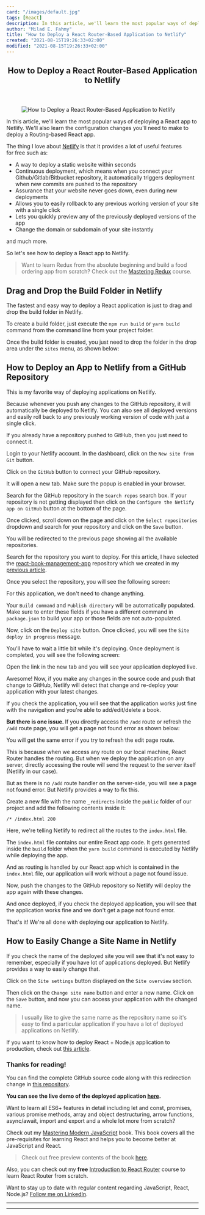 ```yaml
---
card: "/images/default.jpg"
tags: [React]
description: In this article, we'll learn the most popular ways of deployi
author: "Milad E. Fahmy"
title: "How to Deploy a React Router-Based Application to Netlify"
created: "2021-08-15T19:26:33+02:00"
modified: "2021-08-15T19:26:33+02:00"
---
```

<div class="site-wrapper">
<main id="site-main" class="site-main outer">
<div class="inner">
<article class="post-full post tag-react tag-javascript tag-react-router tag-netlify ">
<header class="post-full-header">
<h1 class="post-full-title">How to Deploy a React Router-Based Application to Netlify</h1>
</header>
<figure class="post-full-image">
<picture>
<source media="(max-width: 700px)" sizes="1px" srcset="data:image/gif;base64,R0lGODlhAQABAIAAAAAAAP///yH5BAEAAAAALAAAAAABAAEAAAIBRAA7 1w">
<source media="(min-width: 701px)" sizes="(max-width: 800px) 400px,
(max-width: 1170px) 700px,
1400px" srcset="/news/content/images/size/w300/2021/04/routing.jpg 300w,
/news/content/images/size/w600/2021/04/routing.jpg 600w,
/news/content/images/size/w1000/2021/04/routing.jpg 1000w,
/news/content/images/size/w2000/2021/04/routing.jpg 2000w">
<img onerror="this.style.display='none'" src="/news/content/images/size/w2000/2021/04/routing.jpg" alt="How to Deploy a React Router-Based Application to Netlify">
</picture>
</figure>
<section class="post-full-content">
<div class="post-content">
<p>In this article, we'll learn the most popular ways of deploying a React app to Netlify. We'll also learn the configuration changes you'll need to make to deploy a Routing-based React app.</p>
<p>The thing I love about <a href="https://www.netlify.com/">Netlify</a> is that it provides a lot of useful features<br>for free such as:</p>
<ul>
<li>A way to deploy a static website within seconds</li>
<li>Continuous deployment, which means when you connect your Github/Gitlab/Bitbucket repository, it automatically triggers deployment when new commits are pushed to the repository</li>
<li>Assurance that your website never goes down, even during new deployments</li>
<li>Allows you to easily rollback to any previous working version of your site with a single click</li>
<li>Lets you quickly preview any of the previously deployed versions of the app</li>
<li>Change the domain or subdomain of your site instantly </li>
</ul>
<p>and much more.</p>
<p>So let's see how to deploy a React app to Netlify.</p>
<blockquote>Want to learn Redux from the absolute beginning and build a food ordering app from scratch? Check out the <a href="https://master-redux.yogeshchavan.dev/">Mastering Redux</a> course.</blockquote>
<h2 id="drag-and-drop-the-build-folder-in-netlify">Drag and Drop the Build Folder in Netlify</h2>
<p>The fastest and easy way to deploy a React application is just to drag and drop the build folder in Netlify.</p>
<p>To create a build folder, just execute the <code>npm run build</code> or <code>yarn build</code> command from the command line from your project folder.</p>
<p>Once the build folder is created, you just need to drop the folder in the drop area under the <code>sites</code> menu, as shown below:</p>
<h2 id="how-to-deploy-an-app-to-netlify-from-a-github-repository">How to Deploy an App to Netlify from a GitHub Repository</h2>
<p>This is my favorite way of deploying applications on Netlify.</p>
<p>Because whenever you push any changes to the GitHub repository, it will automatically be deployed to Netlify. You can also see all deployed versions and easily roll back to any previously working version of code with just a single click.</p>
<p>If you already have a repository pushed to GitHub, then you just need to connect it.</p>
<p>Login to your Netlify account. In the dashboard, click on the <code>New site from Git</code> button.</p>
<p>Click on the <code>GitHub</code> button to connect your GitHub repository.</p>
<p>It will open a new tab. Make sure the popup is enabled in your browser.</p>
<p>Search for the GitHub repository in the <code>Search repos</code> search box. If your repository is not getting displayed then click on the <code>Configure the Netlify app on GitHub</code> button at the bottom of the page.</p>
<p>Once clicked, scroll down on the page and click on the <code>Select repositories</code> dropdown and search for your repository and click on the <code>Save</code> button.</p>
<p>You will be redirected to the previous page showing all the available repositories.</p>
<p>Search for the repository you want to deploy. For this article, I have selected the <a href="https://github.com/myogeshchavan97/react-book-management-app">react-book-management-app</a> repository which we created in my <a href="/news/react-crud-app-how-to-create-a-book-management-app-from-scratch/">previous article</a>.</p>
<p>Once you select the repository, you will see the following screen:</p>
<p>For this application, we don't need to change anything.</p>
<p>Your <code>Build command</code> and <code>Publish directory</code> will be automatically populated. Make sure to enter these fields if you have a different command in <code>package.json</code> to build your app or those fields are not auto-populated. </p>
<p>Now, click on the <code>Deploy site</code> button. Once clicked, you will see the <code>Site deploy in progress</code> message.</p>
<p>You'll have to wait a little bit while it's deploying. Once deployment is completed, you will see the following screen:</p>
<p>Open the link in the new tab and you will see your application deployed live.</p>
<p>Awesome! Now, if you make any changes in the source code and push that change to GitHub, Netlify will detect that change and re-deploy your application with your latest changes.</p>
<p>If you check the application, you will see that the application works just fine with the navigation and you're able to add/edit/delete a book.</p>
<p><strong>But there is one issue. </strong>If you directly access the <code>/add</code> route or refresh the <code>/add</code> route page, you will get a page not found error as shown below:</p>
<p>You will get the same error if you try to refresh the edit page route.</p>
<p>This is because when we access any route on our local machine, React Router handles the routing. But when we deploy the application on any server, directly accessing the route will send the request to the server itself (Netlify in our case).</p>
<p>But as there is no <code>/add</code> route handler on the server-side, you will see a page not found error. But Netlify provides a way to fix this.</p>
<p>Create a new file with the name <code>_redirects</code> inside the <code>public</code> folder of our project and add the following contents inside it:</p><pre><code class="language-js">/* /index.html 200
</code></pre>
<p>Here, we're telling Netlify to redirect all the routes to the <code>index.html</code> file. </p>
<p>The <code>index.html</code> file contains our entire React app code. It gets generated inside the <code>build</code> folder when the <code>yarn build</code> command is executed by Netlify while deploying the app.</p>
<p>And as routing is handled by our React app which is contained in the <code>index.html</code> file, our application will work without a page not found issue.</p>
<p>Now, push the changes to the GitHub repository so Netlify will deploy the app again with these changes.</p>
<p>And once deployed, if you check the deployed application, you will see that the application works fine and we don't get a page not found error.</p>
<p>That's it! We're all done with deploying our application to Netlify.</p>
<h2 id="how-to-easily-change-a-site-name-in-netlify">How to Easily Change a Site Name in Netlify</h2>
<p>If you check the name of the deployed site you will see that it's not easy to remember, especially if you have lot of applications deployed. But Netlify provides a way to easily change that.</p>
<p>Click on the <code>Site settings</code> button displayed on the <code>Site overview</code> section.</p>
<p>Then click on the <code>Change site name</code> button and enter a new name. Click on the <code>Save</code> button, and now you can access your application with the changed name.</p>
<blockquote>I usually like to give the same name as the repository name so it's easy to find a particular application if you have a lot of deployed applications on Netlify.</blockquote>
<p>If you want to know how to deploy React + Node.js application to production, check out <a href="https://dev.to/myogeshchavan97/how-to-deploy-react-node-js-application-to-heroku-4jb4">this article</a>.</p>
<h3 id="thanks-for-reading-">Thanks for reading!</h3>
<p>You can find the complete GitHub source code along with this redirection change in <a href="https://github.com/myogeshchavan97/netlify-react-book-management-app">this repository</a>.</p>
<p><strong>You can see the live demo of the deployed application <a href="https://react-book-management-app.netlify.app/">here</a>.</strong></p>
<p>Want to learn all ES6+ features in detail including let and const, promises, various promise methods, array and object destructuring, arrow functions, async/await, import and export and a whole lot more from scratch?</p>
<p>Check out my <a href="https://modernjavascript.yogeshchavan.dev/">Mastering Modern JavaScript</a> book. This book covers all the pre-requisites for learning React and helps you to become better at JavaScript and React.</p>
<blockquote>Check out free preview contents of the book <a href="/news/learn-modern-javascript/">here</a>.</blockquote>
<p>Also, you can check out my <strong>free</strong> <a href="https://yogeshchavan1.podia.com/react-router-introduction">Introduction to React Router</a> course to learn React Router from scratch.</p>
<p>Want to stay up to date with regular content regarding JavaScript, React, Node.js? <a href="https://www.linkedin.com/in/yogesh-chavan97/">Follow me on LinkedIn</a>.</p>
</div>
<hr>
<hr>
</section>
</article>
</div>
</main>
</div>
<!-- Google Tag Manager (noscript) -->
<!-- End Google Tag Manager (noscript) -->
